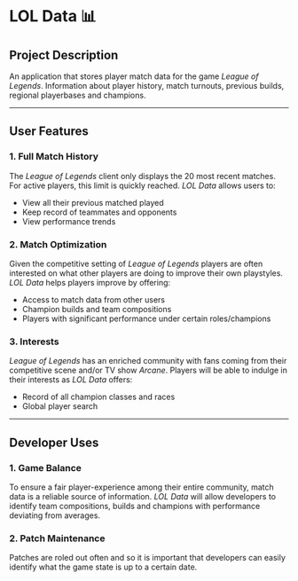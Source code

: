 # LOL Data 📊

## Project Description 
An application that stores player match data for the game *League of Legends*. Information about player history, match turnouts, previous builds, regional playerbases and champions. 

---

## User Features

### 1. Full Match History  
The *League of Legends* client only displays the 20 most recent matches. For active players, this limit is quickly reached. *LOL Data* allows users to:

- View all their previous matched played  
- Keep record of teammates and opponents
- View performance trends 

### 2. Match Optimization  
Given the competitive setting of *League of Legends* players are often interested on what other players are doing to improve their own playstyles. *LOL Data* helps players improve by offering:

- Access to match data from other users  
- Champion builds and team compositions
- Players with significant performance under certain roles/champions

 ### 3. Interests
 *League of Legends* has an enriched community with fans coming from their competitive scene and/or TV show *Arcane*. Players will be able to indulge in their interests as *LOL Data* offers:

- Record of all champion classes and races 
- Global player search 

---

## Developer Uses

### 1. Game Balance
To ensure a fair player-experience among their entire community, match data is a reliable source of information. *LOL Data* will allow developers to identify team compositions, builds and champions with performance deviating from averages. 

### 2. Patch Maintenance
Patches are roled out often and so it is important that developers can easily identify what the game state is up to a certain date.


